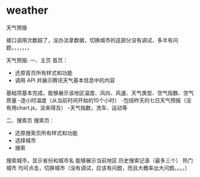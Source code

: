 # weather
天气预报

接口调用次数超了，没办法拿数据，切换城市的这部分没有调试，多半有问题，，，，，，，

天气预报:
一、主页
首页：
- 还原首页所有样式和功能
- 调用 API 并展示腾讯天气基本信息中的内容

基础项基本完成，能够展示该地区温度、风向、风速、天气类型、空气指数、空气质量
-逐小时温度（从当前时间开始的10个小时）
-包括昨天的七日天气预报（没有用chart.js，没来得及）
-天气指数，洗车、运动等

二、搜索页
搜索页：
- 还原搜索页所有样式和功能
- 选择城市
- 搜索

搜索城市，显示省份和城市名
能够展示当前地区
历史搜索记录（最多三个）
热门城市
均可点击，切换城市（没有调试，应该有问题，而且大概率出大问题。。。。）
